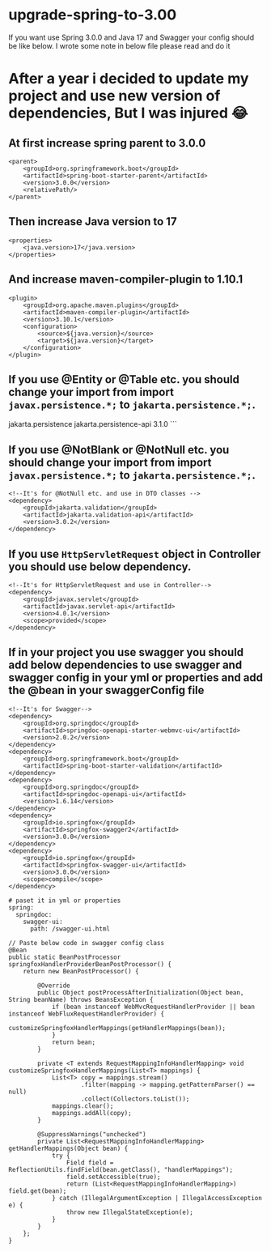 # upgrade-spring-to-3.00
If you want use Spring 3.0.0 and Java 17 and Swagger your config should be like below. I wrote some note in below file please read  and do it

# After a year i decided to update my project and use new version of dependencies, But I was injured :joy:	
## At first increase spring parent to 3.0.0
```
<parent>
    <groupId>org.springframework.boot</groupId>
    <artifactId>spring-boot-starter-parent</artifactId>
    <version>3.0.0</version>
    <relativePath/>
</parent>
```
## Then increase Java version to 17
```
<properties>
    <java.version>17</java.version>
</properties>
```

## And increase maven-compiler-plugin to 1.10.1
```
<plugin>
    <groupId>org.apache.maven.plugins</groupId>
    <artifactId>maven-compiler-plugin</artifactId>
    <version>3.10.1</version>
    <configuration>
        <source>${java.version}</source>
        <target>${java.version}</target>
    </configuration>
</plugin>
```
## If you use @Entity or @Table etc. you should change your import from import `javax.persistence.*;` to `jakarta.persistence.*;`.
<!--It's for POJO etc. and use in Entity classes -->
<dependency>
    <groupId>jakarta.persistence</groupId>
    <artifactId>jakarta.persistence-api</artifactId>
    <version>3.1.0</version>
</dependency>
```

## If you use @NotBlank or @NotNull etc. you should change your import from import `javax.persistence.*;` to `jakarta.persistence.*;`.
```
<!--It's for @NotNull etc. and use in DTO classes -->
<dependency>
    <groupId>jakarta.validation</groupId>
    <artifactId>jakarta.validation-api</artifactId>
    <version>3.0.2</version>
</dependency>

```

## If you use `HttpServletRequest` object in Controller you should use below dependency.
```
<!--It's for HttpServletRequest and use in Controller-->
<dependency>
    <groupId>javax.servlet</groupId>
    <artifactId>javax.servlet-api</artifactId>
    <version>4.0.1</version>
    <scope>provided</scope>
</dependency>
```

## If in your project you use swagger you should add below dependencies to use swagger and swagger config in your yml or properties and add the @bean in your swaggerConfig file
```
<!--It's for Swagger-->
<dependency>
    <groupId>org.springdoc</groupId>
    <artifactId>springdoc-openapi-starter-webmvc-ui</artifactId>
    <version>2.0.2</version>
</dependency>
<dependency>
    <groupId>org.springframework.boot</groupId>
    <artifactId>spring-boot-starter-validation</artifactId>
</dependency>
<dependency>
    <groupId>org.springdoc</groupId>
    <artifactId>springdoc-openapi-ui</artifactId>
    <version>1.6.14</version>
</dependency>
<dependency>
    <groupId>io.springfox</groupId>
    <artifactId>springfox-swagger2</artifactId>
    <version>3.0.0</version>
</dependency>
<dependency>
    <groupId>io.springfox</groupId>
    <artifactId>springfox-swagger-ui</artifactId>
    <version>3.0.0</version>
    <scope>compile</scope>
</dependency>
```
```
# paset it in yml or properties
spring:
  springdoc:
    swagger-ui:
      path: /swagger-ui.html
```

```
// Paste below code in swagger config class
@Bean
public static BeanPostProcessor springfoxHandlerProviderBeanPostProcessor() {
    return new BeanPostProcessor() {

        @Override
        public Object postProcessAfterInitialization(Object bean, String beanName) throws BeansException {
            if (bean instanceof WebMvcRequestHandlerProvider || bean instanceof WebFluxRequestHandlerProvider) {
                customizeSpringfoxHandlerMappings(getHandlerMappings(bean));
            }
            return bean;
        }

        private <T extends RequestMappingInfoHandlerMapping> void customizeSpringfoxHandlerMappings(List<T> mappings) {
            List<T> copy = mappings.stream()
                    .filter(mapping -> mapping.getPatternParser() == null)
                    .collect(Collectors.toList());
            mappings.clear();
            mappings.addAll(copy);
        }

        @SuppressWarnings("unchecked")
        private List<RequestMappingInfoHandlerMapping> getHandlerMappings(Object bean) {
            try {
                Field field = ReflectionUtils.findField(bean.getClass(), "handlerMappings");
                field.setAccessible(true);
                return (List<RequestMappingInfoHandlerMapping>) field.get(bean);
            } catch (IllegalArgumentException | IllegalAccessException e) {
                throw new IllegalStateException(e);
            }
        }
    };
}

```



